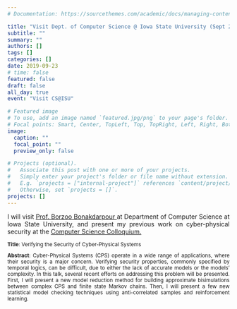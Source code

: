 ```yaml
---
# Documentation: https://sourcethemes.com/academic/docs/managing-content/

title: "Visit Dept. of Computer Science @ Iowa State University (Sept 23-27)"
subtitle: ""
summary: ""
authors: []
tags: []
categories: []
date: 2019-09-23
# time: false 
featured: false
draft: false
all_day: true
event: "Visit CS@ISU"

# Featured image
# To use, add an image named `featured.jpg/png` to your page's folder.
# Focal points: Smart, Center, TopLeft, Top, TopRight, Left, Right, BottomLeft, Bottom, BottomRight.
image:
  caption: ""
  focal_point: ""
  preview_only: false

# Projects (optional).
#   Associate this post with one or more of your projects.
#   Simply enter your project's folder or file name without extension.
#   E.g. `projects = ["internal-project"]` references `content/project/deep-learning/index.md`.
#   Otherwise, set `projects = []`.
projects: []
---
```



<div style="text-align: justify">
<p>
I will visit 
<a href = http://web.cs.iastate.edu/~borzoo/> 
Prof. Borzoo Bonakdarpour 
</a>
at Department of Computer Science 
at Iowa State University,
and present my previous work on cyber-physical security
at the
<a href = https://www.cs.iastate.edu/colloquium-dr-yu-wang>
Computer Science Colloquium.
</a>
</p>


<small>
<p><b>Title</b>:
Verifying the Security of Cyber-Physical Systems</p>

<p><b>Abstract</b>:
Cyber-Physical Systems (CPS) operate in a wide range of applications, where their security is a major concern. Verifying security properties, commonly specified by temporal logics, can be difficult, due to either the lack of accurate models or the models’ complexity. In this talk, several recent efforts on addressing this problem will be presented. First, I will present a new model reduction method for building approximate bisimulations between complex CPS and finite state Markov chains. Then, I will present a few new statistical model checking techniques using anti-correlated samples and reinforcement learning.</p>
</small>
</div>